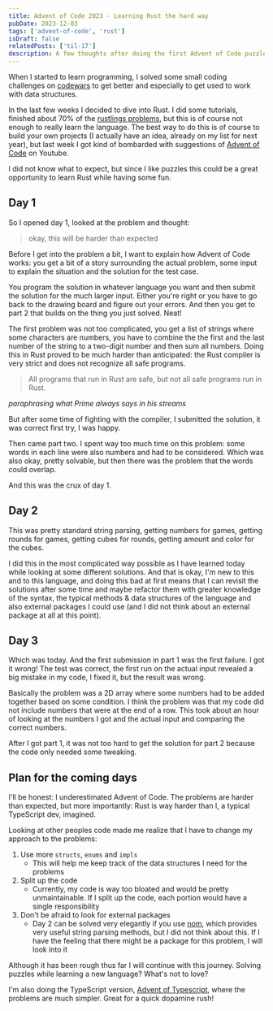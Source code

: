 ```yaml
---
title: Advent of Code 2023 - Learning Rust the hard way
pubDate: 2023-12-03
tags: ['advent-of-code', 'rust']
isDraft: false
relatedPosts: ['til-17']
description: A few thoughts after doing the first Advent of Code puzzles in a new language
---
```


When I started to learn programming, I solved some small coding challenges on [codewars](https://codewars.com) to get better and especially to get used to work with data structures.

In the last few weeks I decided to dive into Rust. I did some tutorials, finished about 70% of the [rustlings problems](https://github.com/rust-lang/rustlings), but this is of course not enough to really learn the language. The best way to do this is of course to build your own projects (I actually have an idea, already on my list for next year), but last week I got kind of bombarded with suggestions of [Advent of Code](https://adventofcode.com/2023) on Youtube.

I did not know what to expect, but since I like puzzles this could be a great opportunity to learn Rust while having some fun.

## Day 1

So I opened day 1, looked at the problem and thought:

> okay, this will be harder than expected

Before I get into the problem a bit, I want to explain how Advent of Code works: you get a bit of a story surrounding the actual problem, some input to explain the situation and the solution for the test case.

You program the solution in whatever language you want and then submit the solution for the much larger input. Either you're right or you have to go back to the drawing board and figure out your errors. And then you get to part 2 that builds on the thing you just solved. Neat!

The first problem was not too complicated, you get a list of strings where some characters are numbers, you have to combine the the first and the last number of the string to a two-digit number and then sum all numbers. Doing this in Rust proved to be much harder than anticipated: the Rust compiler is very strict and does not recognize all safe programs.

> All programs that run in Rust are safe, but not all safe programs run in Rust.

_paraphrasing what Prime always says in his streams_

But after some time of fighting with the compiler, I submitted the solution, it was correct first try, I was happy.

Then came part two. I spent way too much time on this problem: some words in each line were also numbers and had to be considered. Which was also okay, pretty solvable, but then there was the problem that the words could overlap.

And this was the crux of day 1.

## Day 2

This was pretty standard string parsing, getting numbers for games, getting rounds for games, getting cubes for rounds, getting amount and color for the cubes.

I did this in the most complicated way possible as I have learned today while looking at some different solutions. And that is okay, I'm new to this and to this language, and doing this bad at first means that I can revisit the solutions after some time and maybe refactor them with greater knowledge of the syntax, the typical methods & data structures of the language and also external packages I could use (and I did not think about an external package at all at this point).

## Day 3

Which was today. And the first submission in part 1 was the first failure. I got it wrong! The test was correct, the first run on the actual input revealed a big mistake in my code, I fixed it, but the result was wrong.

Basically the problem was a 2D array where some numbers had to be added together based on some condition. I think the problem was that my code did not include numbers that were at the end of a row. This took about an hour of looking at the numbers I got and the actual input and comparing the correct numbers.

After I got part 1, it was not too hard to get the solution for part 2 because the code only needed some tweaking.

## Plan for the coming days

I'll be honest: I underestimated Advent of Code. The problems are harder than expected, but more importantly: Rust is way harder than I, a typical TypeScript dev, imagined.

Looking at other peoples code made me realize that I have to change my approach to the problems:

1. Use more `structs`, `enums` and `impls`
   - This will help me keep track of the data structures I need for the problems
2. Split up the code
   - Currently, my code is way too bloated and would be pretty unmaintainable. If I split up the code, each portion would have a single responsibility
3. Don't be afraid to look for external packages
   - Day 2 can be solved very elegantly if you use [nom](https://crates.io/crates/nom), which provides very useful string parsing methods, but I did not think about this. If I have the feeling that there might be a package for this problem, I will look into it

Although it has been rough thus far I will continue with this journey. Solving puzzles while learning a new language? What's not to love?

I'm also doing the TypeScript version, [Advent of Typescript](https://typehero.dev/aot-2023), where the problems are much simpler. Great for a quick dopamine rush!
